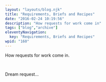 ```yaml
---
layout: "layouts/blog.njk"
title: "Requirements, Briefs and Recipes"
date: "2016-02-24 10:19:56"
description: "How requests for work come in"
tags: ["blog","archive"]
eleventyNavigation:
  key: "Requirements, Briefs and Recipes"
wpid: "160"
---
```

How requests for work come in.

&nbsp;

Dream request...